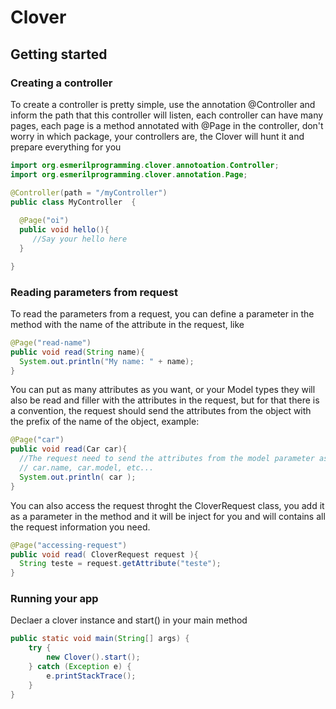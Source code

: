 Clover
======


## Getting started

### Creating a controller

To create a controller is pretty simple, use the annotation @Controller and inform the path that this controller will listen, each controller can have many pages, each page is a method annotated with @Page in the controller, don't worry in which package, your controllers are, the Clover will hunt it and prepare everything for you

```java
import org.esmerilprogramming.clover.annotoation.Controller;
import org.esmerilprogramming.clover.annotation.Page;

@Controller(path = "/myController")
public class MyController  {
  
  @Page("oi")
  public void hello(){
     //Say your hello here
  }

}
```

### Reading parameters from request

To read the parameters from a request, you can define a parameter in the method with the name of the attribute in the request, like

```java
@Page("read-name")
public void read(String name){
  System.out.println("My name: " + name);
}
```

You can put as many attributes as you want, or your Model types they will also be read and filler with the attributes in the request, but for that there is a convention, the request should send the attributes from the object with the prefix of the name of the object, example:

```java
@Page("car")
public void read(Car car){
  //The request need to send the attributes from the model parameter as
  // car.name, car.model, etc...
  System.out.println( car );
}
```

You can also access the request throght the CloverRequest class, you add it as a parameter in the method and it will be inject for you
and will contains all the request information you need.

```java
@Page("accessing-request")
public void read( CloverRequest request ){
  String teste = request.getAttribute("teste");
}
```

### Running your app

Declaer a clover instance and start() in your main method

```java
public static void main(String[] args) {
	try {
		new Clover().start();
	} catch (Exception e) {
		e.printStackTrace();
	}
}
```




